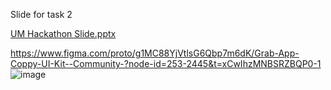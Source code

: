 Slide for task 2

[UM Hackathon Slide.pptx](https://github.com/user-attachments/files/19720392/UM.Hackathon.Slide.pptx)

https://www.figma.com/proto/g1MC88YjVtlsG6Qbp7m6dK/Grab-App-Coppy-UI-Kit--Community-?node-id=253-2445&t=xCwIhzMNBSRZBQP0-1
![image](https://github.com/user-attachments/assets/a623cff4-fef5-4bd5-a41f-6a33534c0d90)


